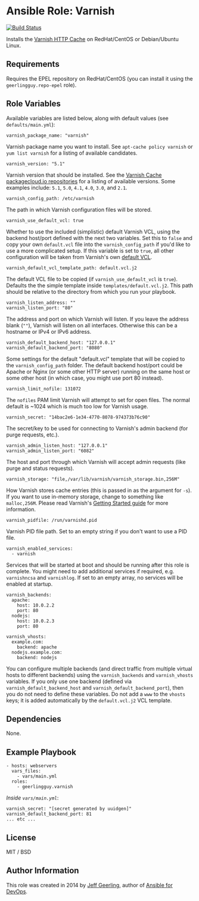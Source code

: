# Ansible Role: Varnish

[![Build Status](https://travis-ci.org/geerlingguy/ansible-role-varnish.svg?branch=master)](https://travis-ci.org/geerlingguy/ansible-role-varnish)

Installs the [Varnish HTTP Cache](https://varnish-cache.org/) on RedHat/CentOS or Debian/Ubuntu Linux.

## Requirements

Requires the EPEL repository on RedHat/CentOS (you can install it using the `geerlingguy.repo-epel` role).

## Role Variables

Available variables are listed below, along with default values (see `defaults/main.yml`):

    varnish_package_name: "varnish"

Varnish package name you want to install. See `apt-cache policy varnish` or `yum list varnish` for a listing of available candidates.

    varnish_version: "5.1"

Varnish version that should be installed. See the [Varnish Cache packagecloud.io repositories](https://packagecloud.io/varnishcache) for a listing of available versions. Some examples include: `5.1`, `5.0`, `4.1`, `4.0`, `3.0`, and `2.1`.

    varnish_config_path: /etc/varnish

The path in which Varnish configuration files will be stored.

    varnish_use_default_vcl: true

Whether to use the included (simplistic) default Varnish VCL, using the backend host/port defined with the next two variables. Set this to `false` and copy your own `default.vcl` file into the `varnish_config_path` if you'd like to use a more complicated setup. If this variable is set to `true`, all other configuration will be taken from Varnish's own [default VCL](https://www.varnish-cache.org/trac/browser/bin/varnishd/default.vcl?rev=3.0).

    varnish_default_vcl_template_path: default.vcl.j2

The default VCL file to be copied (if `varnish_use_default_vcl` is `true`). Defaults the the simple template inside `templates/default.vcl.j2`. This path should be relative to the directory from which you run your playbook.

    varnish_listen_address: ""
    varnish_listen_port: "80"

The address and port on which Varnish will listen. If you leave the address blank (`""`), Varnish will listen on all interfaces. Otherwise this can be a hostname or IPv4 or IPv6 address.

    varnish_default_backend_host: "127.0.0.1"
    varnish_default_backend_port: "8080"

Some settings for the default "default.vcl" template that will be copied to the `varnish_config_path` folder. The default backend host/port could be Apache or Nginx (or some other HTTP server) running on the same host or some other host (in which case, you might use port 80 instead).

    varnish_limit_nofile: 131072

The `nofiles` PAM limit Varnish will attempt to set for open files. The normal default is ~1024 which is much too low for Varnish usage.

    varnish_secret: "14bac2e6-1e34-4770-8078-974373b76c90"

The secret/key to be used for connecting to Varnish's admin backend (for purge requests, etc.).

    varnish_admin_listen_host: "127.0.0.1"
    varnish_admin_listen_port: "6082"

The host and port through which Varnish will accept admin requests (like purge and status requests).

    varnish_storage: "file,/var/lib/varnish/varnish_storage.bin,256M"

How Varnish stores cache entries (this is passed in as the argument for `-s`). If you want to use in-memory storage, change to something like `malloc,256M`. Please read Varnish's [Getting Started guide](http://book.varnish-software.com/4.0/chapters/Getting_Started.html) for more information.

    varnish_pidfile: /run/varnishd.pid

Varnish PID file path. Set to an empty string if you don't want to use a PID file.

    varnish_enabled_services:
      - varnish

Services that will be started at boot and should be running after this role is complete. You might need to add additional services if required, e.g. `varnishncsa` and `varnishlog`. If set to an empty array, no services will be enabled at startup.

    varnish_backends:
      apache:
        host: 10.0.2.2
        port: 80
      nodejs:
        host: 10.0.2.3
        port: 80
    
    varnish_vhosts:
      example.com:
        backend: apache
      nodejs.example.com:
        backend: nodejs

You can configure multiple backends (and direct traffic from multiple virtual hosts to different backends) using the `varnish_backends` and `varnish_vhosts` variables. If you only use one backend (defined via `varnish_default_backend_host` and `varnish_default_backend_port`), then you do not need to define these variables. Do not add a `www` to the `vhosts` keys; it is added automatically by the `default.vcl.j2` VCL template.

## Dependencies

None.

## Example Playbook

    - hosts: webservers
      vars_files:
        - vars/main.yml
      roles:
        - geerlingguy.varnish

*Inside `vars/main.yml`*:

    varnish_secret: "[secret generated by uuidgen]"
    varnish_default_backend_port: 81
    ... etc ...

## License

MIT / BSD

## Author Information

This role was created in 2014 by [Jeff Geerling](https://www.jeffgeerling.com/), author of [Ansible for DevOps](https://www.ansiblefordevops.com/).
